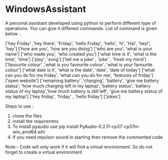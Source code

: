# WindowsAssistant
A personal assistant developed using python to perform different type of operations.
You can give it different commands.
List of command is given below :

['hey Friday' ,'hey there', 'Friday', 'hello Friday', 'hello', 'hi', 'Hai', 'hey!', 'hey']
['how are you', 'how are you doing']
['who are you', 'what is your name']
['who made you', 'who created you']
['what time is it', 'what is the time', 'time']
['play', 'song']
['tell me a joke' , 'joke' , 'fresh my mind']
['favourite colour' ,'what is you favourite colour', 'what is your favourite colour']
['what date is it', 'what is the date', 'date', 'date of today'] 
['what can you do for me friday', 'what can you do for me', 'features of friday']
['open website']
['remaining battery' ,'charging', 'battery', 'give me battery status', 'how much charging left in my laptop', 'battery status', 'battery status of my laptop','how much battery is still left', 'give me battery status of my laptop']
['hey friday', 'friday' , 'hello friday']
['jokes']

Steps to use :
1) clone the files
2) install the requiremtns
3) To install pyaudio use pip install PyAudio-0.2.11-cp37-cp37m-win_amd64.whl
4) If you need repulsor sound in starting then remove the commented code

Note:- Code will only work if it will find a virtual environment. So do not forget to create a virtual environment
